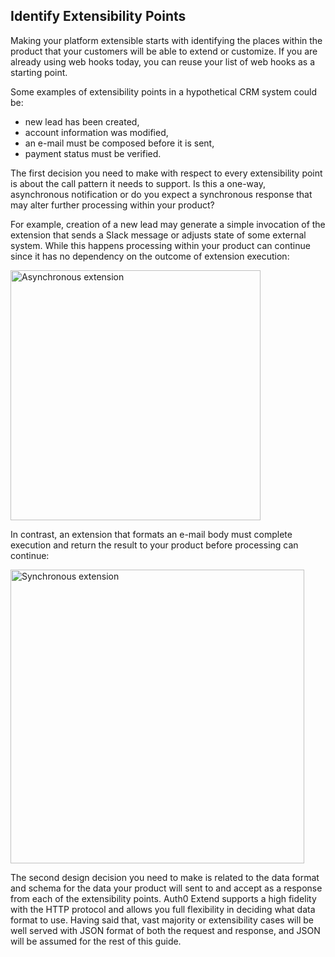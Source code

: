 ## Identify Extensibility Points

Making your platform extensible starts with identifying the places within the product that your customers will be able to extend or customize. If you are already using web hooks today, you can reuse your list of web hooks as a starting point. 

Some examples of extensibility points in a hypothetical CRM system could be:

* new lead has been created, 
* account information was modified, 
* an e-mail must be composed before it is sent, 
* payment status must be verified.  

The first decision you need to make with respect to every extensibility point is about the call pattern it needs to support. Is this a one-way, asynchronous notification or do you expect a synchronous response that may alter further processing within your product? 

For example, creation of a new lead may generate a simple invocation of the extension that sends a Slack message or adjusts state of some external system. While this happens processing within your product can continue since it has no dependency on the outcome of extension execution:

<img src="https://cloud.githubusercontent.com/assets/822369/23878647/ee8ed444-0805-11e7-86f6-2e91e4861927.png" alt="Asynchronous extension" width="400"/>

In contrast, an extension that formats an e-mail body must complete execution and return the result to your product before processing can continue:

<img src="https://cloud.githubusercontent.com/assets/822369/23878665/04f5c6e8-0806-11e7-9cad-98949bdc03d3.png" alt="Synchronous extension" width="470"/>

The second design decision you need to make is related to the data format and schema for the data your product will sent to and accept as a response from each of the extensibility points. Auth0 Extend supports a high fidelity with the HTTP protocol and allows you full flexibility in deciding what data format to use. Having said that, vast majority or extensibility cases will be well served with JSON format of both the request and response, and JSON will be assumed for the rest of this guide.
